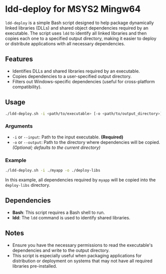 # ldd-deploy for MSYS2 Mingw64

`ldd-deploy` is a simple Bash script designed to help package dynamically linked libraries (DLLs) and shared object dependencies required by an executable. The script uses `ldd` to identify all linked libraries and then copies each one to a specified output directory, making it easier to deploy or distribute applications with all necessary dependencies.

## Features
- Identifies DLLs and shared libraries required by an executable.
- Copies dependencies to a user-specified output directory.
- Filters out Windows-specific dependencies (useful for cross-platform compatibility).

## Usage
```bash
./ldd-deploy.sh -i <path/to/executable> [-o <path/to/output_directory>]
```

### Arguments
- `-i` or `--input`: Path to the input executable. **(Required)**
- `-o` or `--output`: Path to the directory where dependencies will be copied. *(Optional; defaults to the current directory)*

### Example
```bash
./ldd-deploy.sh -i ./myapp -o ./deploy-libs
```

In this example, all dependencies required by `myapp` will be copied into the `deploy-libs` directory.

## Dependencies
- **Bash**: This script requires a Bash shell to run.
- **ldd**: The `ldd` command is used to identify shared libraries.

## Notes
- Ensure you have the necessary permissions to read the executable's dependencies and write to the output directory.
- This script is especially useful when packaging applications for distribution or deployment on systems that may not have all required libraries pre-installed.
